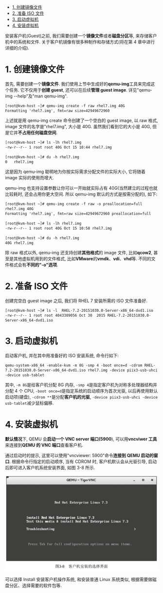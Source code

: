 
<!-- @import "[TOC]" {cmd="toc" depthFrom=1 depthTo=6 orderedList=false} -->

<!-- code_chunk_output -->

- [1. 创建镜像文件](#1-创建镜像文件)
- [2. 准备 ISO 文件](#2-准备-iso-文件)
- [3. 启动虚拟机](#3-启动虚拟机)
- [4. 安装虚拟机](#4-安装虚拟机)

<!-- /code_chunk_output -->

安装客户机(Guest)之前, 我们需要创建一个**镜像文件**或者**磁盘分区**等, 来存储客户机中的系统和文件. 关于客户机镜像有很多种制作和存储方式(将在第 4 章中进行详细的介绍).

# 1. 创建镜像文件

首先, 需要创建一个**镜像文件**. 我们使用上节中生成好的**qemu\-img**工具来完成这个任务. 它不仅用于**创建 guest**, 还可以在后续**管理 guest image**. 详见"qemu\-img \-\-help"及"man qemu\-img".

```
[root@kvm-host ~]# qemu-img create -f raw rhel7.img 40G
Formatting 'rhel7.img', fmt=raw size=42949672960
```

上述就是用 qemu\-img create 命令创建了一个空白的 guest image, 以 raw 格式, image 文件的名字是"rhel7.img", 大小是 40G. 虽然我们看到它的大小是 40G, 但是它并**不占用任何磁盘空间**.

```
[root@kvm-host ~]# ls -lh rhel7.img
-rw-r--r-- 1 root root 40G Oct 15 10:44 rhel7.img

[root@kvm-host ~]# du -h rhel7.img
0   rhel7.img
```

这是因为 qemu\-img 聪明地为你按实际需求分配文件的实际大小, 它将随着 image 实际的使用而增大.

qemu\-img 也支持设置参数让你可以一开始就实际占有 40G(当然建立的过程也就比较耗时, 还会占用你更大空间. 所以 qemu\-img 默认的方式是按需分配的), 如下:

```
[root@kvm-host ~]# qemu-img create -f raw -o preallocation=full rhel7.img 40G
Formatting 'rhel7.img', fmt=raw size=42949672960 preallocation=full

[root@kvm-host ~]# ls -lh rhel7.img
-rw-r--r-- 1 root root 40G Oct 15 10:58 rhel7.img

[root@kvm-host ~]# du -h rhel7.img
40G rhel7.img
```

除 raw 格式以外, qemu\-img 还支持创建**其他格式**的 image 文件, 比如**qcow2**, 甚至是其他虚拟机用到的文件格式, 比如**VMware**的**vmdk**、**vdi**、**vhd**等. 不同的文件格式会有**不同的"\-o"选项**.

# 2. 准备 ISO 文件

创建完空白 guest image 之后, 我们将 RHEL 7 安装所需的 ISO 文件准备好.

```
[root@kvm-host ~]# ls -l  RHEL-7.2-20151030.0-Server-x86_64-dvd1.iso
-rw-r--r-- 1 root root 4043309056 Oct 30  2015 RHEL-7.2-20151030.0-Server-x86_64-dvd1.iso
```

# 3. 启动虚拟机

启动客户机, 并在其中用准备好的 ISO 安装系统, 命令行如下:

```
qemu-system-x86_64 -enable-kvm -m 8G -smp 4 -boot once=d -cdrom RHEL-7.2-20151030.0-Server-x86_64-dvd1.iso rhel7.img -device piix3-usb-uhci -device usb-tablet
```

其中, `-m 8G`是给客户机分配 8G 内存, `-smp 4`是指定客户机为对称多处理器结构并分配 4 个 CPU, `-boot once=d`是指定系统的启动顺序为首次光驱, 以后再使用默认启动项(硬盘), `-cdrom **`是分配**客户机的光驱**, `-device piix3-usb-uhci -device usb-tablet`减少鼠标偏移.

# 4. 安装虚拟机

**默认情况**下, QEMU 会**启动一个 VNC server 端口(5900**), 可以用**vncviwer 工具**来连接到**QEMU 的 VNC 端口**查看客户机.

通过启动时的提示, 这里可以使用"vncviewer: 5900"命令**连接到 QEMU 启动的窗口**. 根据命令行指定的启动顺序, 当有 CDROM 时, 客户机默认会从光驱引导, 启动后即可进入客户机系统安装界面, 如图 3\-8 所示.

![](./images/2019-05-15-22-58-47.png)

可以选择 Install 安装客户机操作系统, 和安装普通 Linux 系统类似, 根据需要做磁盘分区、选择需要的软件包等.
